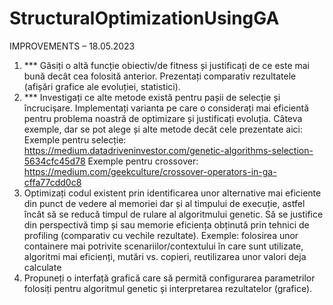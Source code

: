 # StructuralOptimizationUsingGA

IMPROVEMENTS – 18.05.2023

1.	*** Găsiți o altă funcție obiectiv/de fitness și justificați de ce este mai bună decât cea folosită anterior. Prezentați comparativ rezultatele (afișări grafice ale evoluției, statistici).
2.	*** Investigați ce alte metode există pentru pașii de selecție și încrucișare. Implementați varianta pe care o considerați mai eficientă pentru problema noastră de optimizare și justificați evoluția.
Câteva exemple, dar se pot alege și alte metode decât cele prezentate aici:
Exemple pentru selecție: https://medium.datadriveninvestor.com/genetic-algorithms-selection-5634cfc45d78
Exemple pentru crossover: https://medium.com/geekculture/crossover-operators-in-ga-cffa77cdd0c8
3.	Optimizați codul existent prin identificarea unor alternative mai eficiente din punct de vedere al memoriei dar și al timpului de execuție, astfel încât să se reducă timpul de rulare al algoritmului genetic. Să se justifice din perspectivă timp și sau memorie eficiența obținută prin tehnici de profiling (comparativ cu vechile rezultate).
Exemple: folosirea unor containere mai potrivite scenariilor/contextului în care sunt utilizate, algoritmi mai eficienți, mutări vs. copieri, reutilizarea unor valori deja calculate
4.	Propuneți o interfață grafică care să permită configurarea parametrilor folosiți pentru algoritmul genetic și interpretarea rezultatelor (grafice).
